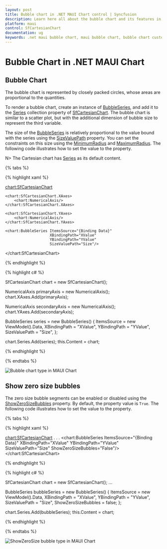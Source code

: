 ```yaml
---
layout: post
title: Bubble chart in .NET MAUI Chart control | Syncfusion
description: Learn here all about the bubble chart and its features in Syncfusion .NET MAUI Chart (SfCartesianChart) control.
platform: maui
control: SfCartesianChart
documentation: ug
keywords: .net maui bubble chart, maui bubble chart, bubble chart customization .net maui, syncfusion maui bubble chart, cartesian bubble chart maui, .net maui chart bubble visualization.
---
```


# Bubble Chart in .NET MAUI Chart

## Bubble Chart

The bubble chart is represented by closely packed circles, whose areas are proportional to the quantities.

To render a bubble chart, create an instance of [BubbleSeries](https://help.syncfusion.com/cr/maui/Syncfusion.Maui.Charts.BubbleSeries.html), and add it to the [Series](https://help.syncfusion.com/cr/maui/Syncfusion.Maui.Charts.SfCartesianChart.html#Syncfusion_Maui_Charts_SfCartesianChart_Series) collection property of [SfCartesianChart](https://help.syncfusion.com/cr/maui/Syncfusion.Maui.Charts.SfCartesianChart.html). The bubble chart is similar to a scatter plot, but with the additional dimension of bubble size to represent the third variable. 

The size of the [BubbleSeries](https://help.syncfusion.com/cr/maui/Syncfusion.Maui.Charts.BubbleSeries.html) is relatively proportional to the value bound with the series using the [SizeValuePath](https://help.syncfusion.com/cr/maui/Syncfusion.Maui.Charts.BubbleSeries.html#Syncfusion_Maui_Charts_BubbleSeries_SizeValuePath) property. You can set the constraints on this size using the [MinimumRadius](https://help.syncfusion.com/cr/maui/Syncfusion.Maui.Charts.BubbleSeries.html#Syncfusion_Maui_Charts_BubbleSeries_MinimumRadius) and [MaximumRadius](https://help.syncfusion.com/cr/maui/Syncfusion.Maui.Charts.BubbleSeries.html#Syncfusion_Maui_Charts_BubbleSeries_MaximumRadius). The following code illustrates how to set the value to the property. 

N> The Cartesian chart has [Series](https://help.syncfusion.com/cr/maui/Syncfusion.Maui.Charts.SfCartesianChart.html#Syncfusion_Maui_Charts_SfCartesianChart_Series) as its default content.

{% tabs %}

{% highlight xaml %}

<chart:SfCartesianChart>

    <chart:SfCartesianChart.XAxes>
        <chart:NumericalAxis/>
    </chart:SfCartesianChart.XAxes>

    <chart:SfCartesianChart.YAxes>
        <chart:NumericalAxis/>
    </chart:SfCartesianChart.YAxes>  
                
    <chart:BubbleSeries ItemsSource="{Binding Data}"
                        XBindingPath="XValue"
                        YBindingPath="YValue"
                        SizeValuePath="Size"/>

</chart:SfCartesianChart>

{% endhighlight %}

{% highlight c# %}

SfCartesianChart chart = new SfCartesianChart();

NumericalAxis primaryAxis = new NumericalAxis();
chart.XAxes.Add(primaryAxis);

NumericalAxis secondaryAxis = new NumericalAxis();
chart.YAxes.Add(secondaryAxis);

BubbleSeries series = new BubbleSeries()
{
    ItemsSource = new ViewModel().Data,
    XBindingPath = "XValue",
    YBindingPath = "YValue",
    SizeValuePath = "Size",
};

chart.Series.Add(series);
this.Content = chart;

{% endhighlight %}

{% endtabs %}

![Bubble chart type in MAUI Chart](Chart-Types-images/BubbleBasisImage.png)

## Show zero size bubbles
The zero size bubble segments can be enabled or disabled using the [ShowZeroSizeBubbles](https://help.syncfusion.com/cr/maui/Syncfusion.Maui.Charts.BubbleSeries.html#Syncfusion_Maui_Charts_BubbleSeries_ShowZeroSizeBubbles) property. By default, the property value is `True`. The following code illustrates how to set the value to the property.

{% tabs %}

{% highlight xaml %}

<chart:SfCartesianChart>
    . . .
    <chart:BubbleSeries ItemsSource="{Binding Data}"
                        XBindingPath="XValue"
                        YBindingPath="YValue"
                        SizeValuePath="Size"
                        ShowZeroSizeBubbles="False"/>
</chart:SfCartesianChart>

{% endhighlight %}

{% highlight c# %}

SfCartesianChart chart = new SfCartesianChart();
...

BubbleSeries bubbleSeries = new BubbleSeries() 
{ 
    ItemsSource = new ViewModel().Data,
    XBindingPath = "XValue",
    YBindingPath = "YValue",
    SizeValuePath = "Size",
    ShowZeroSizeBubbles = false;
};

chart.Series.Add(bubbleSeries);
this.Content = chart;

{% endhighlight %}

{% endtabs %}

![ShowZeroSize bubble  type in MAUI Chart](Chart-Types-images/ShowZeroSizeBubble.png)